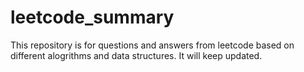 # leetcode_summary
This repository is for questions and answers from leetcode based on different alogrithms and data structures. It will keep updated.
